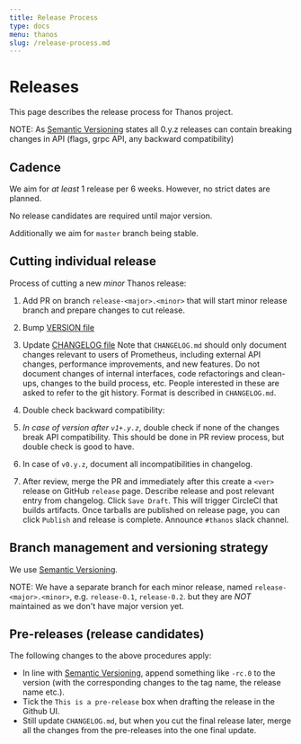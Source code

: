 ```yaml
---
title: Release Process
type: docs
menu: thanos
slug: /release-process.md
---
```


# Releases

This page describes the release process for Thanos project.

NOTE: As [Semantic Versioning](http://semver.org/spec/v2.0.0.html) states all 0.y.z releases can contain breaking changes in API (flags, grpc API, any backward compatibility)

## Cadence

We aim for *at least* 1 release per 6 weeks. However, no strict dates are planned.

No release candidates are required until major version. 

Additionally we aim for `master` branch being stable.

## Cutting individual release

Process of cutting a new *minor* Thanos release:

1. Add PR on branch `release-<major>.<minor>` that will start minor release branch and prepare changes to cut release. 
1. Bump [VERSION file](./VERSION)
1. Update [CHANGELOG file](./CHANGELOG.md)
  Note that `CHANGELOG.md` should only document changes relevant to users of Prometheus, including external API changes, performance improvements, and new features. Do not document changes of internal interfaces, code refactorings and clean-ups, changes to the build process, etc. People interested in these are asked to refer to the git history. 
  Format is described in `CHANGELOG.md`.

1. Double check backward compatibility:
  1. *In case of version after `v1+.y.z`*, double check if none of the changes break API compatibility. This should be done in PR review process, but double check is good to have. 
  1. In case of `v0.y.z`, document all incompatibilities in changelog.
1. After review, merge the PR and immediately after this create a `<ver>` release on GitHub `release` page. Describe release and post relevant entry from changelog. Click `Save Draft`. This will trigger CircleCI that builds artifacts. Once tarballs are published on release page, you can click `Publish` and release is complete. Announce `#thanos` slack channel.

## Branch management and versioning strategy

We use [Semantic Versioning](http://semver.org/).

NOTE: We have a separate branch for each minor release, named `release-<major>.<minor>`, e.g. `release-0.1`, `release-0.2`. but they are 
*NOT* maintained as we don't have major version yet.

## Pre-releases (release candidates)

The following changes to the above procedures apply:

* In line with [Semantic Versioning](http://semver.org/), append something like `-rc.0` to the version (with the corresponding changes to the tag name, the release name etc.).
* Tick the `This is a pre-release` box when drafting the release in the Github UI.
* Still update `CHANGELOG.md`, but when you cut the final release later, merge all the changes from the pre-releases into the one final update.
